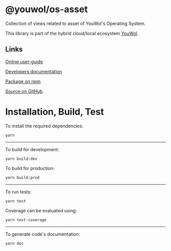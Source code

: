 # @youwol/os-asset

Collection of views related to asset of YouWol's Operating System.

This library is part of the hybrid cloud/local ecosystem
[YouWol](https://platform.youwol.com/applications/@youwol/platform/latest).

## Links

[Online user-guide](https://l.youwol.com/doc/@youwol/os-asset)

[Developers documentation](https://platform.youwol.com/applications/@youwol/cdn-explorer/latest?package=@youwol/os-asset&tab=doc)

[Package on npm](https://www.npmjs.com/package/@youwol/os-asset)

[Source on GitHub](https://github.com/youwol/os-asset)

# Installation, Build, Test

To install the required dependencies:

```shell
yarn
```

---

To build for development:

```shell
yarn build:dev
```

To build for production:

```shell
yarn build:prod
```

---

To run tests:

```shell
yarn test
```

Coverage can be evaluated using:

```shell
yarn test-coverage
```

---

To generate code's documentation:

```shell
yarn doc
```
